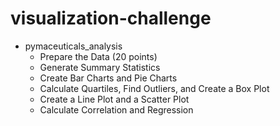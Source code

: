 # visualization-challenge
* pymaceuticals_analysis
  * Prepare the Data (20 points)
  * Generate Summary Statistics
  * Create Bar Charts and Pie Charts
  * Calculate Quartiles, Find Outliers, and Create a Box Plot
  * Create a Line Plot and a Scatter Plot
  * Calculate Correlation and Regression
